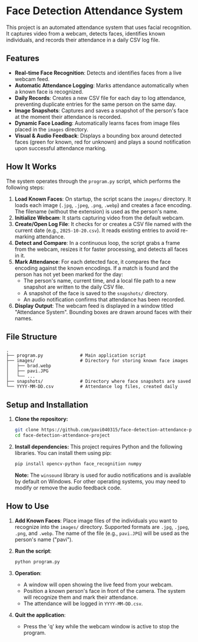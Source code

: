 # Face Detection Attendance System

This project is an automated attendance system that uses facial recognition. It captures video from a webcam, detects faces, identifies known individuals, and records their attendance in a daily CSV log file.

## Features

*   **Real-time Face Recognition**: Detects and identifies faces from a live webcam feed.
*   **Automatic Attendance Logging**: Marks attendance automatically when a known face is recognized.
*   **Daily Records**: Creates a new CSV file for each day to log attendance, preventing duplicate entries for the same person on the same day.
*   **Image Snapshots**: Captures and saves a snapshot of the person's face at the moment their attendance is recorded.
*   **Dynamic Face Loading**: Automatically learns faces from image files placed in the `images` directory.
*   **Visual & Audio Feedback**: Displays a bounding box around detected faces (green for known, red for unknown) and plays a sound notification upon successful attendance marking.

## How It Works

The system operates through the `program.py` script, which performs the following steps:

1.  **Load Known Faces**: On startup, the script scans the `images/` directory. It loads each image (`.jpg`, `.jpeg`, `.png`, `.webp`) and creates a face encoding. The filename (without the extension) is used as the person's name.
2.  **Initialize Webcam**: It starts capturing video from the default webcam.
3.  **Create/Open Log File**: It checks for or creates a CSV file named with the current date (e.g., `2025-10-20.csv`). It reads existing entries to avoid re-marking attendance.
4.  **Detect and Compare**: In a continuous loop, the script grabs a frame from the webcam, resizes it for faster processing, and detects all faces in it.
5.  **Mark Attendance**: For each detected face, it compares the face encoding against the known encodings. If a match is found and the person has not yet been marked for the day:
    *   The person's name, current time, and a local file path to a new snapshot are written to the daily CSV file.
    *   A snapshot of the face is saved to the `snapshots/` directory.
    *   An audio notification confirms that attendance has been recorded.
6.  **Display Output**: The webcam feed is displayed in a window titled "Attendance System". Bounding boxes are drawn around faces with their names.

## File Structure

```
.
├── program.py              # Main application script
├── images/                 # Directory for storing known face images
│   ├── brad.webp
│   ├── pavi.JPG
│   └── ...
├── snapshots/              # Directory where face snapshots are saved
└── YYYY-MM-DD.csv          # Attendance log files, created daily
```

## Setup and Installation

1.  **Clone the repository:**
    ```bash
    git clone https://github.com/pavi040315/face-detection-attendance-project.git
    cd face-detection-attendance-project
    ```

2.  **Install dependencies:**
    This project requires Python and the following libraries. You can install them using pip:
    ```bash
    pip install opencv-python face_recognition numpy
    ```
    **Note:** The `winsound` library is used for audio notifications and is available by default on Windows. For other operating systems, you may need to modify or remove the audio feedback code.

## How to Use

1.  **Add Known Faces**: Place image files of the individuals you want to recognize into the `images/` directory. Supported formats are `.jpg`, `.jpeg`, `.png`, and `.webp`. The name of the file (e.g., `pavi.JPG`) will be used as the person's name ("pavi").

2.  **Run the script**:
    ```bash
    python program.py
    ```

3.  **Operation**:
    *   A window will open showing the live feed from your webcam.
    *   Position a known person's face in front of the camera. The system will recognize them and mark their attendance.
    *   The attendance will be logged in `YYYY-MM-DD.csv`.

4.  **Quit the application**:
    *   Press the 'q' key while the webcam window is active to stop the program.

